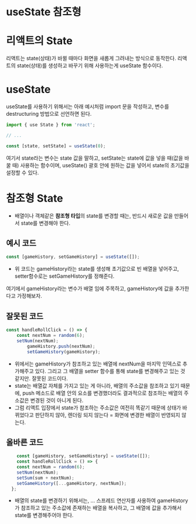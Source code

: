 # useState 참조형

# 리액트의 State

리액트는 state(상태)가 바뀔 때마다 화면을 새롭게 그려내는 방식으로 동작한다. 리액트의 state(상태)를 생성하고 바꾸기 위해 사용하는게 useState 함수이다.

# useState

useState를 사용하기 위해서는 아래 예시처럼 import 문을 작성하고, 변수를 destructuring 방법으로 선언하면 된다.

```jsx
import { use State } from 'react';

// ...

const [state, setState] = useState(0);
```

여기서 state라는 변수는 state 값을 말하고, setState는 state에 값을 넣을 때(값을 바꿀 때) 사용하는 함수이며, useState() 괄호 안에 원하는 값을 넣어서 state의 초기값을 설정할 수 있다. 

# 참조형 State

- 배열이나 객체같은 ******참조형 타입******의 state를 변경할 때는, 반드시 새로운 값을 만들어서 state를 변경해야 한다.

## 예시 코드

```jsx
const [gameHistory, setGameHistory] = useState([]);
```

- 위 코드는 gameHistory라는 state를 생성해 초기값으로 빈 배열을 넣어주고, setter함수로는 setGameHistory를 정해준다.

여기에서 gameHistory라는 변수가 배열 임에 주목하고, gameHistory에 값을 추가한다고 가정해보자.

## 잘못된 코드

```jsx
const handleRollClick = () => {
    const nextNum = random(6);
    setNum(nextNum);
		gameHistory.push(nextNum);
		setGameHistory(gameHistory);
```

- 위에서는 gameHistory가 참조하고 있는 배열에 nextNum을 마지막 인덱스로 추가해주고 있다. 그리고 그 배열을 setter 함수를 통해 state를 변경해주고 있는 것 같지만. 잘못된 코드이다.
- state는 배열값 자체를 가지고 있는 게 아니라, 배열의 주소값을 참조하고 있기 때문에, push 메소드로 배열 안의 요소를 변경했더라도 결과적으로 참조하는 배열의 주소값은 변경된 것이 아니게 된다.
- 그럼 리액트 입장에서 state가 참조하는 주소값은 여전히 똑같기 때문에 상태가 바뀌었다고 판단하지 않아, 렌더링 되지 않는다 = 화면에 변경한 배열이 반영되지 않는다.

## 올바른 코드

```jsx
	const [gameHistory, setGameHistory] = useState([]);
	const handleRollClick = () => {
    const nextNum = random(6);
    setNum(nextNum);
    setSum(sum + nextNum);
    setGameHistory([...gameHistory, nextNum]);
  };
```

- 배열의 state를 변경하기 위해서는, … 스프레드 연산자를 사용하여 gameHistory가 참조하고 있는 주소값에 존재하는 배열을 복사하고, 그 배열에 값을 추가해서 state를 변경해주어야 한다.
